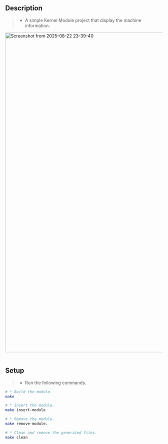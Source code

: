 ## Description

> - A simple Kernel Module project that display the machine information.

<img width="1831" height="1024" alt="Screenshot from 2025-08-22 23-39-40" src="https://github.com/user-attachments/assets/723dba97-0668-411d-a6b8-55bf8e5b4259" />


<br />
<br />



## Setup

> - Run the following commands.

```sh
# * Build the module.
make

# * Insert the module.
make insert-module

# * Remove the module.
make remove-module.

# * Clean and remove the generated files.
make clean
```

